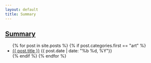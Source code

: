 ```yaml
---
layout: default
title: Summary
---
```

## [Summary]({{page.url}})
<div class="postcontent archive">
  <ul class="archive">
  {% for post in site.posts %}
    {% if post.categories.first == "art"  %}
      <li>
      <a href="{{ post.url }}"> {{ post.title }}</a>
      <span class="archivedate hidemobile">{{ post.date | date: "%b %d, %Y"}}</span>
      </li>
    {% endif %}
  {% endfor %}
  </ul>
</div>